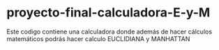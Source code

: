 # proyecto-final-calculadora-E-y-M
Este codigo contiene una calculadora donde además de hacer cálculos matemáticos podrás hacer calculo EUCLIDIANA y MANHATTAN
